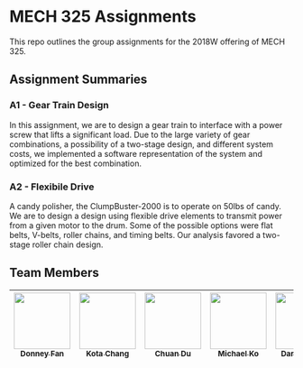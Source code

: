 # MECH 325 Assignments

This repo outlines the group assignments for the 2018W offering of MECH 325.

## Assignment Summaries

### A1 - Gear Train Design
In this assignment, we are to design a gear train to interface with a power screw that lifts a significant load.  Due to the large variety of gear combinations, a possibility of a two-stage design, and different system costs, we implemented a software representation of the system and optimized for the best combination.

### A2 - Flexibile Drive
A candy polisher, the ClumpBuster-2000 is to operate on 50lbs of candy. We are to design a design using flexible drive elements to transmit power from a given motor to the drum. Some of the possible options were flat belts, V-belts, roller chains, and timing belts. Our analysis favored a two-stage roller chain design.

## Team Members

| [<img src="https://avatars.githubusercontent.com/u/1490651?s=100&v=4" width="100px;"/><br /><sub><b>Donney Fan</b></sub>](https://github.com/DonneyF)<br /> | [<img src="https://avatars.githubusercontent.com/u/31526993?s=100&v=4" width="100px;"/><br /><sub><b>Kota Chang</b></sub>](https://github.com/kotachang)<br /> | [<img src="https://avatars.githubusercontent.com/u/22084988?s=100&v=4" width="100px;"/><br /><sub><b>Chuan Du</b></sub>](https://github.com/chuandudx)<br /> | [<img src="https://avatars.githubusercontent.com/u/23225858?s=100&v=4" width="100px;"/><br /><sub><b>Michael Ko</b></sub>](https://github.com/michko09)<br /> | [<img src="https://avatars.githubusercontent.com/u/43077887?s=100&v=4" width="100px;"/><br /><sub><b>Darren Tong</b></sub>](https://github.com/dzarren)<br /> | [<img src="https://upload.wikimedia.org/wikipedia/commons/thumb/9/93/Default_profile_picture_%28male%29_on_Facebook.jpg/240px-Default_profile_picture_%28male%29_on_Facebook.jpg" width="100px;"/><br /><sub><b>Dvir Hilu</b></sub>]()<br /> | [<img src="https://avatars.githubusercontent.com/u/31761061?s=100&v=4" width="100px;"/><br /><sub><b>Priyansh Malik</b></sub>](https://github.com/priyanshmalik)<br /> |
| :---: | :---: | :---: | :---: | :---: | :---: | :---: |